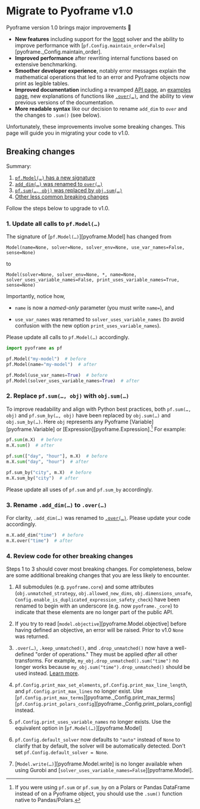 # Migrate to Pyoframe v1.0

Pyoframe version 1.0 brings major improvements :tada:

- **New features** including support for the [Ipopt](https://coin-or.github.io/Ipopt/) solver and the ability to improve performance with [`pf.Config.maintain_order=False`][pyoframe._Config.maintain_order].
- **Improved performance** after rewriting internal functions based on extensive benchmarking.
- **Smoother developer experience**, notably error messages explain the mathematical operations that led to an error and Pyoframe objects now print as legible tables.
- **Improved documentation** including a revamped [API page](../../reference/index.md), an [examples page](../../examples/), new explanations of functions like [`.over(…)`](../concepts/special-functions.md#adding-expressions-with-differing-dimensions-using-over), and the ability to view previous versions of the documentation.
- **More readable syntax** like our decision to rename `add_dim` to `over` and the changes to `.sum()` (see below).

Unfortunately, these improvements involve some breaking changes. This page will guide you in migrating your code to v1.0.

## Breaking changes

<!-- skip: start "Deprecated code would throw errors" -->

Summary:

1. [`pf.Model(…)` has a new signature](#1-update-all-calls-to-pfmodel)
2. [`add_dim(…)` was renamed to `over(…)`](#2-replace-pfsum-obj-with-objsum)
3. [`pf.sum(…, obj)` was replaced by `obj.sum(…)`](#3-rename-add_dim-to-over)
4. [Other less common breaking changes](#4-review-code-for-other-breaking-changes)

Follow the steps below to upgrade to v1.0.

### 1. Update all calls to `pf.Model(…)`

The signature of [`pf.Model(…)`][pyoframe.Model] has changed from

```
Model(name=None, solver=None, solver_env=None, use_var_names=False, sense=None)
```

to

```
Model(solver=None, solver_env=None, *, name=None, solver_uses_variable_names=False, print_uses_variable_names=True, sense=None)
```

Importantly, notice how,

- `name` is now a _named-only_ parameter (you must write `name=`), and

- `use_var_names` was renamed to `solver_uses_variable_names` (to avoid confusion with the new option `print_uses_variable_names`).

Please update all calls to `pf.Model(…)` accordingly.

```python
import pyoframe as pf

pf.Model("my-model")  # before
pf.Model(name="my-model")  # after

pf.Model(use_var_names=True)  # before
pf.Model(solver_uses_variable_names=True)  # after
```

### 2. Replace `pf.sum(…, obj)` with `obj.sum(…)`

To improve readability and align with Python best practices, both `pf.sum(…, obj)` and `pf.sum_by(…, obj)` have been replaced by `obj.sum(…)` and `obj.sum_by(…)`. Here `obj` represents any Pyoframe [Variable][pyoframe.Variable] or [Expression][pyoframe.Expression].[^1] For example:

```python
pf.sum(m.X)  # before
m.X.sum()  # after

pf.sum(["day", "hour"], m.X)  # before
m.X.sum("day", "hour")  # after

pf.sum_by("city", m.X)  # before
m.X.sum_by("city")  # after
```

Please update all uses of `pf.sum` and `pf.sum_by` accordingly.

[^1]: If you were using `pf.sum` or `pf.sum_by` on a Polars or Pandas DataFrame instead of on a Pyoframe object, you should use the `.sum()` function native to Pandas/Polars.

### 3. Rename `.add_dim(…)` to `.over(…)`

For clarity, `.add_dim(…)` was renamed to [`.over(…)`](../concepts/special-functions.md#adding-expressions-with-differing-dimensions-using-over). Please update your code accordingly.

```python
m.X.add_dim("time")  # before
m.X.over("time")  # after
```

### 4. Review code for other breaking changes

Steps 1 to 3 should cover most breaking changes. For completeness, below are
some additional breaking changes that you are less likely to encounter.

1. All submodules (e.g. `pyoframe.core`) and some attributes (`obj.unmatched_strategy`, `obj.allowed_new_dims`, `obj.dimensions_unsafe`, `Config.enable_is_duplicated_expression_safety_check`) have been renamed to begin with an underscore (e.g. now `pyoframe._core`) to indicate that these elements are no longer part of the public API.

2. If you try to read [`model.objective`][pyoframe.Model.objective] before having defined an objective, an error will be raised. Prior to v1.0 `None` was returned.

3. `.over(…)`, `.keep_unmatched()`, and `.drop_unmatched()` now have a well-defined "order of operations." They must be applied *after* all other transforms. For example, `my_obj.drop_unmatched().sum("time")` no longer works because `my_obj.sum("time").drop_unmatched()` should be used instead. [Learn more](../concepts/special-functions.md#addition-modifiers).

4. `pf.Config.print_max_set_elements`, `pf.Config.print_max_line_length`, and `pf.Config.print_max_lines` no longer exist. Use [`pf.Config.print_max_terms`][pyoframe._Config.print_max_terms] [`pf.Config.print_polars_config`][pyoframe._Config.print_polars_config] instead.

5. `pf.Config.print_uses_variable_names` no longer exists. Use the equivalent option in [`pf.Model(…)`][pyoframe.Model]

6. `pf.Config.default_solver` now defaults to `"auto"` instead of `None` to clarify that by default, the solver will be automatically detected. Don't set `pf.Config.default_solver = None`.

7. [`Model.write(…)`][pyoframe.Model.write] is no longer available when using Gurobi and [`solver_uses_variable_names=False`][pyoframe.Model].

<!-- skip: end -->